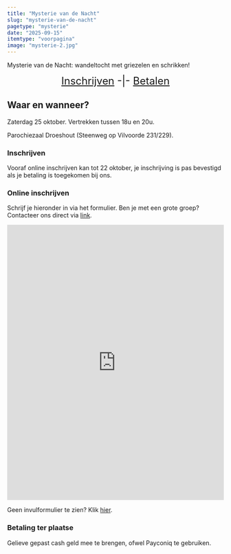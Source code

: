 ```yaml
---
title: "Mysterie van de Nacht"
slug: "mysterie-van-de-nacht"
pagetype: "mysterie"
date: "2025-09-15"
itemtype: "voorpagina"
image: "mysterie-2.jpg"
---
```

Mysterie van de Nacht: wandeltocht met griezelen en schrikken!

<div style="font-size: 24px; text-align: center;">
    <a class="text-theme-link hover:text-theme-link-hover" href="#inschrijven">Inschrijven</a>  -|- <a class="text-theme-link hover:text-theme-link-hover" href="#betaling">Betalen</a> 
</div>

## Waar en wanneer?
Zaterdag 25 oktober. Vertrekken tussen 18u en 20u.

Parochiezaal Droeshout (Steenweg op Vilvoorde 231/229).

<p id="inschrijven"/>

### Inschrijven
Vooraf online inschrijven kan tot 22 oktober, je inschrijving is pas bevestigd als je betaling is toegekomen bij ons.

### Online inschrijven
Schrijf je hieronder in via het formulier. Ben je met een grote groep? Contacteer ons direct via [link](mailto:mysterie@kwbmerchtem.be).


<iframe width="800px" height="640px" src="https://forms.office.com/Pages/ResponsePage.aspx?id=euFm6DXegUiijUPMx4gd4e_xk1wYgulBvw6mReSggbRUMDJTRzdYNzc5RE9CWkdSVDdMOFk0VlVSVS4u&embed=true" frameborder="0" marginwidth="0" marginheight="0" style="border: none; max-width:100%; max-height:100vh" allowfullscreen webkitallowfullscreen mozallowfullscreen msallowfullscreen> </iframe>

Geen invulformulier te zien? Klik [hier](https://forms.office.com/e/GJwDCg3kB4).


<p id="betaling" />

### Betaling ter plaatse
Gelieve gepast cash geld mee te brengen, ofwel Payconiq te gebruiken.
